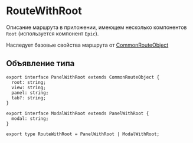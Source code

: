 # RouteWithRoot
Описание маршрута в приложении, имеющем несколько компонентов `Root` (используется компонент `Epic`).

Наследует базовые свойства маршрута от [CommonRouteObject](CommonRouteObject.md)

## Объявление типа
```tsx
export interface PanelWithRoot extends CommonRouteObject {
  root: string;
  view: string;
  panel: string;
  tab?: string;
}

export interface ModalWithRoot extends PanelWithRoot {
  modal: string;
}

export type RouteWithRoot = PanelWithRoot | ModalWithRoot;
```
